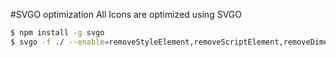 #SVGO optimization
All Icons are optimized using SVGO  
```bash
$ npm install -g svgo
$ svgo -f ./ --enable=removeStyleElement,removeScriptElement,removeDimensions,removeXMLNS
```
